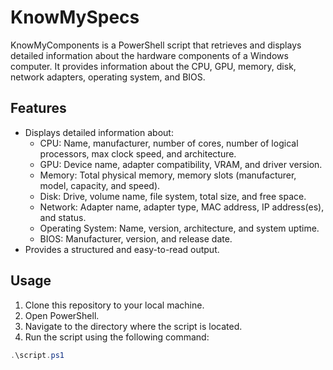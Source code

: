 # KnowMySpecs

KnowMyComponents is a PowerShell script that retrieves and displays detailed information about the hardware components of a Windows computer. It provides information about the CPU, GPU, memory, disk, network adapters, operating system, and BIOS.

## Features

- Displays detailed information about:
  - CPU: Name, manufacturer, number of cores, number of logical processors, max clock speed, and architecture.
  - GPU: Device name, adapter compatibility, VRAM, and driver version.
  - Memory: Total physical memory, memory slots (manufacturer, model, capacity, and speed).
  - Disk: Drive, volume name, file system, total size, and free space.
  - Network: Adapter name, adapter type, MAC address, IP address(es), and status.
  - Operating System: Name, version, architecture, and system uptime.
  - BIOS: Manufacturer, version, and release date.
- Provides a structured and easy-to-read output.

## Usage

1. Clone this repository to your local machine.
2. Open PowerShell.
3. Navigate to the directory where the script is located.
4. Run the script using the following command:

```powershell
.\script.ps1
